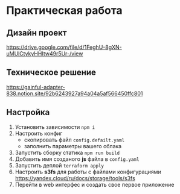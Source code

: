 # Практическая работа

## Дизайн проект

https://drive.google.com/file/d/1FeghU-8gXN-uMUlCtykyHHItw49r5Ur-/view

## Техническое решение

https://gainful-adapter-838.notion.site/92b6243927a94a04a5af566450ffc801

## Настройка

1) Установить зависимости `npm i`
2) Настроить конфиг 
   - скопировать файл `config.defailt.yaml`
   - заполнить параметры вашего облака
3) Запустить сборку статика `npm run build`
4) Добавить имя созданого **js** файла в `config.yaml`
5) Запустить деплой `terraform apply`
6) Настроить **s3fs** для работы с файлами конфигурациями https://yandex.cloud/ru/docs/storage/tools/s3fs
7) Перейти в web интерфес и создать свое первое приложение
